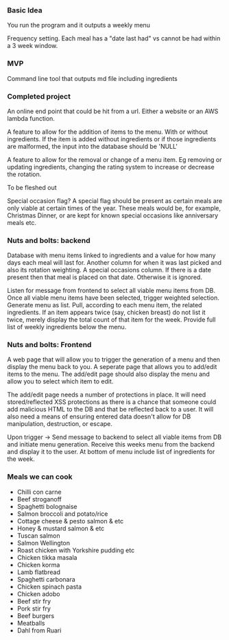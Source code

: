 ### Basic Idea

You run the program and it outputs a weekly menu

Frequency setting. Each meal has a "date last had" vs cannot be had within a 3 week window. 

### MVP

Command line tool that outputs md file including ingredients

### Completed project

An online end point that could be hit from a url. Either a website or an AWS lambda function. 

A feature to allow for the addition of items to the menu. With or without ingredients. If the item is added without ingredients or if those ingredients are malformed, the input into the database should be 'NULL'

A feature to allow for the removal or change of a menu item. Eg removing or updating ingredients, changing the rating system to increase or decrease the rotation. 

To be fleshed out

Special occasion flag? 
A special flag should be present as certain meals are only viable at certain times of the year. These meals would be, for example, Christmas Dinner, or are kept for known special occasions like anniversary meals etc.

### Nuts and bolts: backend

Database with menu items linked to ingredients and a value for how many days each meal will last for. Another column for when it was last picked and also its rotation weighting. A special occasions column. If there is a date present then that meal is placed on that date. Otherwise it is ignored.

Listen for message from frontend to select all viable menu items from DB. Once all viable menu items have been selected, trigger weighted selection. Generate menu as list. Pull, according to each menu item, the related ingredients. If an item appears twice (say, chicken breast) do not list it twice, merely display the total count of that item for the week. Provide full list of weekly ingredients below the menu. 

### Nuts and bolts: Frontend

A web page that will allow you to trigger the generation of a menu and then display the menu back to you. A seperate page that allows you to add/edit items to the menu. The add/edit page should also display the menu and allow you to select which item to edit.

The add/edit page needs a number of protections in place. It will need stored/reflected XSS protections as there is a chance that someone could add malicious HTML to the DB and that be reflected back to a user. It will also need a means of ensuring entered data doesn't allow for DB manipulation, destruction, or escape. 

Upon trigger -> Send message to backend to select all viable items from DB and initiate menu generation. Receive this weeks menu from the backend and display it to the user. At bottom of menu include list of ingredients for the week.

### Meals we can cook
+ Chilli con carne
+ Beef stroganoff 
+ Spaghetti bolognaise 
+ Salmon broccoli and potato/rice
+ Cottage cheese & pesto salmon & etc
+ Honey & mustard salmon & etc
+ Tuscan salmon 
+ Salmon Wellington
+ Roast chicken with Yorkshire pudding etc
+ Chicken tikka masala
+ Chicken korma
+ Lamb flatbread
+ Spaghetti carbonara
+ Chicken spinach pasta
+ Chicken adobo
+ Beef stir fry
+ Pork stir fry
+ Beef burgers
+ Meatballs
+ Dahl from Ruari


